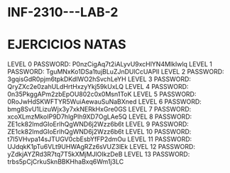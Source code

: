 # INF-2310---LAB-2
# EJERCICIOS NATAS
LEVEL 0
PASSWORD: P0nzCigAq7t2iALyvU9xcHlYN4MlkIwlq
LEVEL 1
PASSWORD: TguMNxKo1DSa1tujBLuZJnDUlCcUAPlI
LEVEL 2
PASSWORD: 3gqisGdR0pjm6tpkDKdIWO2hSvchLeYH
LEVEL 3
PASSWORD: QryZXc2e0zahULdHrtHxzyYkj59kUxLQ
LEVEL 4
PASSWORD: 0n35PkggAPm2zbEpOU802c0x0Msn1ToK
LEVEL 5
PASSWORD: 0RoJwHdSKWFTYR5WuiAewauSuNaBXned
LEVEL 6
PASSWORD: bmg8SvU1LizuWjx3y7xkNERkHxGre0GS
LEVEL 7
PASSWORD: xcoXLmzMkoIP9D7hlgPlh9XD7OgLAe5Q
LEVEL 8
PASSWORD: ZE1ck82lmdGIoErlhQgWND6j2Wzz6b6t
LEVEL 9
PASSWORD: ZE1ck82lmdGIoErlhQgWND6j2Wzz6b6t
LEVEL 10
PASSWORD: t7I5VHvpa14sJTUGV0cbEsbYfFP2dmOu
LEVEL 11
PASSWORD: UJdqkK1pTu6VLt9UHWAgRZz6sVUZ3lEk
LEVEL 12
PASSWORD: yZdkjAYZRd3R7tq7T5kXMjMJlOIkzDeB
LEVEL 13
PASSWORD: trbs5pCjCrkuSknBBKHhaBxq6Wm1j3LC
